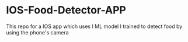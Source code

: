 # IOS-Food-Detector-APP
This repo for a IOS app which uses I ML model I trained to detect food by using the phone's camera

